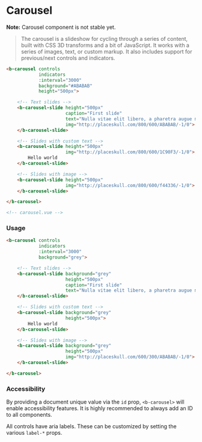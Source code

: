 # Carousel

**Note:** Carousel component is not stable yet.

>  The carousel is a slideshow for cycling through a series of content, built with CSS 3D transforms and a bit of JavaScript. It works with a series of images, text, or custom markup. It also includes support for previous/next controls and indicators.

```html
<b-carousel controls
            indicators
            :interval="3000"
            background="#ABABAB"
            height="500px">

    <!-- Text slides -->
    <b-carousel-slide height="500px"
                      caption="First slide"
                      text="Nulla vitae elit libero, a pharetra augue mollis interdum."
                      img="http://placeskull.com/800/600/ABABAB/-1/0">
    </b-carousel-slide>

    <!-- Slides with custom text -->
    <b-carousel-slide height="500px"
                      img="http://placeskull.com/800/600/1C90F3/-1/0">
        Hello world
    </b-carousel-slide>

    <!-- Slides with image -->
    <b-carousel-slide height="500px"
                      img="http://placeskull.com/800/600/f44336/-1/0">
    </b-carousel-slide>

</b-carousel>

<!-- carousel.vue -->
```

### Usage

```html
<b-carousel controls
            indicators
            :interval="3000"
            background="grey">

    <!-- Text slides -->
    <b-carousel-slide background="grey"
                      height="500px"
                      caption="First slide"
                      text="Nulla vitae elit libero, a pharetra augue mollis interdum.">
    </b-carousel-slide>

    <!-- Slides with custom text -->
    <b-carousel-slide background="grey"
                      height="500px">
        Hello world
    </b-carousel-slide>

    <!-- Slides with image -->
    <b-carousel-slide background="grey"
                      height="500px"
                      img="http://placeskull.com/600/300/ABABAB/-1/0">
    </b-carousel-slide>

</b-carousel>
```

### Accessibility
By providing a document unique value via the `id` prop, `<b-carousel>` will enable accessibility
features.  It is highly recommended to always add an ID to all components.

All controls have aria labels.  These can be customized by setting the various `label-*` props.
